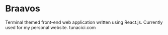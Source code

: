 # Braavos
Terminal themed front-end web application written using React.js. Currently used for my personal website. tunacici.com  
